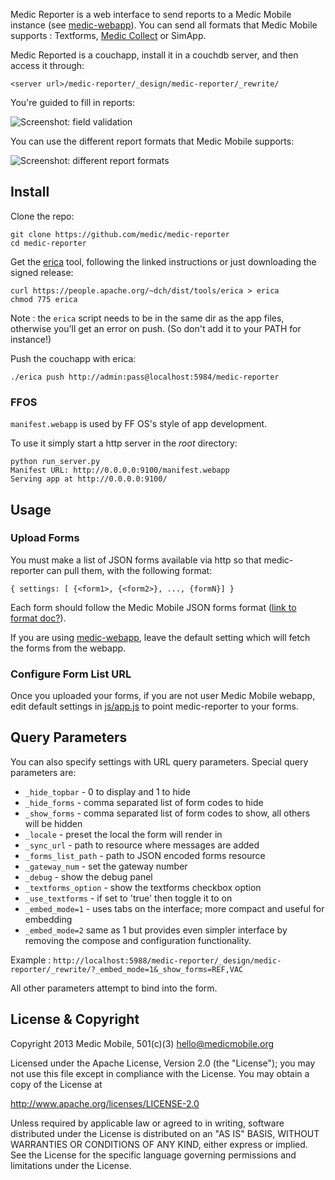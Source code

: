 Medic Reporter is a web interface to send reports to a Medic Mobile instance (see [medic-webapp](https://github.com/medic/medic-webapp)). You can send all formats that Medic Mobile supports :
Textforms, [Medic Collect](https://github.com/medic/medic-collect) or SimApp.

Medic Reported is a couchapp, install it in a couchdb server, and then access it through:

`<server url>/medic-reporter/_design/medic-reporter/_rewrite/`

You're guided to fill in reports:

![Screenshot: field validation](https://cloud.githubusercontent.com/assets/911434/16682400/ca616f24-44fa-11e6-8b21-f13c6dec875f.png)

You can use the different report formats that Medic Mobile supports:

![Screenshot: different report formats](https://cloud.githubusercontent.com/assets/911434/16682386/bba1a6d4-44fa-11e6-8778-ad002703c1c6.png)

## Install

Clone the repo:

    git clone https://github.com/medic/medic-reporter
    cd medic-reporter

Get the [erica](https://github.com/benoitc/erica) tool, following the linked instructions or just downloading the signed release:

    curl https://people.apache.org/~dch/dist/tools/erica > erica
    chmod 775 erica

Note : the `erica` script needs to be in the same dir as the app files, otherwise you'll get an error on push. (So don't add it to your PATH for instance!)

Push the couchapp with erica:

    ./erica push http://admin:pass@localhost:5984/medic-reporter

### FFOS

`manifest.webapp` is used by FF OS's style of app development.

To use it simply start a http server in the _root_ directory:

    python run_server.py
    Manifest URL: http://0.0.0.0:9100/manifest.webapp
    Serving app at http://0.0.0.0:9100/

## Usage

### Upload Forms

You must make a list of JSON forms available via http so that medic-reporter
can pull them, with the following format:

`{ settings: [ {<form1>, {<form2>}, ..., {formN}] }`


Each form should follow the Medic Mobile JSON forms format ([link to format doc?]()).


If you are using [medic-webapp](https://github.com/medic/medic-webapp), leave the default setting
which will fetch the forms from the webapp.

### Configure Form List URL

Once you uploaded your forms, if you are not user Medic Mobile webapp, edit default settings in
[js/app.js](js/app.js) to point medic-reporter to your forms.


## Query Parameters

You can also specify settings with URL query parameters.
Special query parameters are:

* `_hide_topbar` - 0 to display and 1 to hide
* `_hide_forms` - comma separated list of form codes to hide
* `_show_forms` - comma separated list of form codes to show, all others will be hidden
* `_locale` - preset the local the form will render in
* `_sync_url` - path to resource where messages are added
* `_forms_list_path` - path to JSON encoded forms resource
* `_gateway_num` - set the gateway number
* `_debug` - show the debug panel
* `_textforms_option` - show the textforms checkbox option
* `_use_textforms` - if set to 'true' then toggle it to on
* `_embed_mode=1` - uses tabs on the interface; more compact and useful for embedding
* `_embed_mode=2` same as 1 but provides even simpler interface by removing the
  compose and configuration functionality.

Example :
`http://localhost:5988/medic-reporter/_design/medic-reporter/_rewrite/?_embed_mode=1&_show_forms=REF,VAC`


All other parameters attempt to bind into the form.

## License & Copyright

Copyright 2013 Medic Mobile, 501(c)(3)  <hello@medicmobile.org>

Licensed under the Apache License, Version 2.0 (the "License");
you may not use this file except in compliance with the License.
You may obtain a copy of the License at

   http://www.apache.org/licenses/LICENSE-2.0

Unless required by applicable law or agreed to in writing, software
distributed under the License is distributed on an "AS IS" BASIS,
WITHOUT WARRANTIES OR CONDITIONS OF ANY KIND, either express or implied.
See the License for the specific language governing permissions and
limitations under the License.

